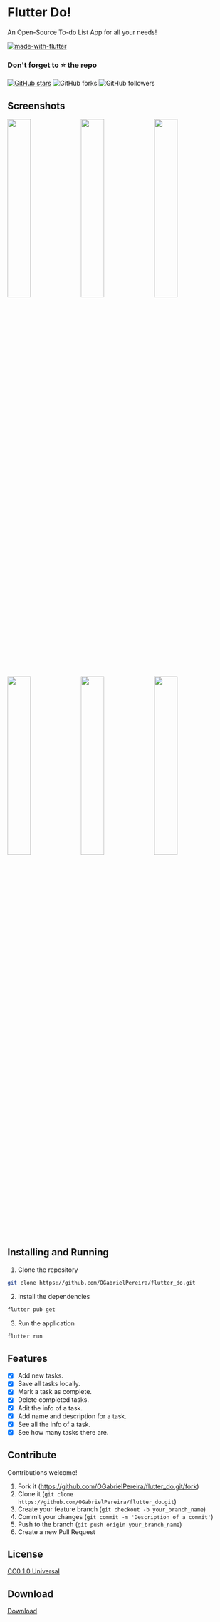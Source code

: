 # Flutter Do!

An Open-Source To-do List App for all your needs!

[![made-with-flutter](https://img.shields.io/badge/Made%20with-Flutter-1f425f.svg)](https://flutter.dev/) 

### Don't forget to :star: the repo

[![GitHub stars](https://img.shields.io/github/stars/OGabrielPereira/FlutterDo.svg?style=social&label=Star)](https://github.com/OGabrielPereira/flutter_do) 
![GitHub forks](https://img.shields.io/github/forks/OGabrielPereira/FlutterDo.svg?style=social&label=Forks) 
![GitHub followers](https://img.shields.io/github/followers/OGabrielPereira.svg?style=social&label=Follow)

## Screenshots

<img src="https://i.imgur.com/7AEuEbd.jpg?raw=true" width="32%"> <img src="https://i.imgur.com/gCoBscH.jpg?raw=true" width="32%"> <img src="https://i.imgur.com/1p2fOV2.jpg?raw=true" width="32%"> <img src="https://i.imgur.com/79KQXYH.jpg?raw=true" width="32%"> <img src="https://i.imgur.com/mp1qlFR.jpg?raw=true" width="32%"> <img src="https://i.imgur.com/M18trdF.jpg?raw=true" width="32%">

## Installing and Running

1. Clone the repository

```bash
git clone https://github.com/OGabrielPereira/flutter_do.git
```

2. Install the dependencies

```bash
flutter pub get
```

3. Run the application

```bash
flutter run
```

## Features

- [x] Add new tasks.
- [x] Save all tasks locally.
- [x] Mark a task as complete.
- [x] Delete completed tasks.
- [x] Adit the info of a task.
- [x] Add name and description for a task.
- [x] See all the info of a task.
- [x] See how many tasks there are.

## Contribute

Contributions welcome!

1.  Fork it (https://github.com/OGabrielPereira/flutter_do.git/fork)
2.  Clone it (`git clone https://github.com/OGabrielPereira/flutter_do.git`)
3.  Create your feature branch (`git checkout -b your_branch_name`)
4.  Commit your changes (`git commit -m 'Description of a commit'`)
5.  Push to the branch (`git push origin your_branch_name`)
6.  Create a new Pull Request


## License

[CC0 1.0 Universal](https://creativecommons.org/publicdomain/zero/1.0/)

## Download

[Download](https://drive.google.com/file/d/1xw9QrcyWxeAY2rZcQTV23xPiGubL5C8s/view?usp=share_link)

